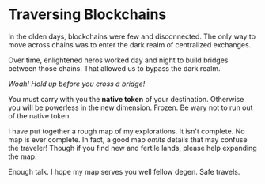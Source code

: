 # Traversing Blockchains

In the olden days, blockchains were few and disconnected. The only way to move across chains was to enter the dark realm of centralized exchanges.

Over time, enlightened heros worked day and night to build bridges between those chains. That allowed us to bypass the dark realm.

_Woah! Hold up before you cross a bridge!_

You must carry with you the **native token** of your destination. Otherwise you will be powerless in the new dimension. Frozen. Be wary not to run out of the native token.

I have put together a rough map of my explorations. It isn't complete. No map is ever complete. In fact, a good map *omits* details that may confuse the traveler! Though if you find new and fertile lands, please help expanding the map.

Enough talk. I hope my map serves you well fellow degen. Safe travels.
